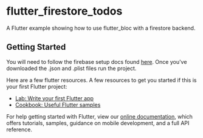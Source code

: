 # flutter_firestore_todos

A Flutter example showing how to use flutter_bloc with a firestore backend.

## Getting Started

You will need to follow the firebase setup docs found [here](https://firebase.google.com/docs/flutter/setup#create_firebase_project).
Once you've downloaded the .json and .plist files run the project.

Here are a few flutter resources.
A few resources to get you started if this is your first Flutter project:

- [Lab: Write your first Flutter app](https://flutter.dev/docs/get-started/codelab)
- [Cookbook: Useful Flutter samples](https://flutter.dev/docs/cookbook)

For help getting started with Flutter, view our
[online documentation](https://flutter.dev/docs), which offers tutorials,
samples, guidance on mobile development, and a full API reference.
